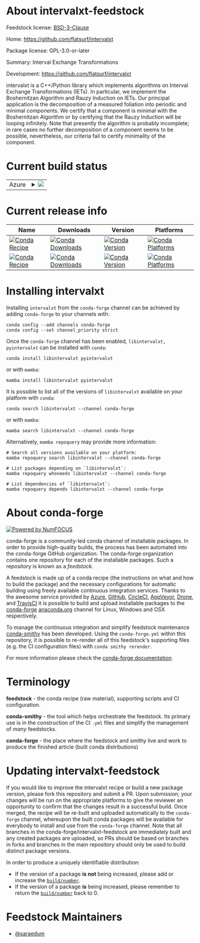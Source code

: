 About intervalxt-feedstock
==========================

Feedstock license: [BSD-3-Clause](https://github.com/conda-forge/intervalxt-feedstock/blob/main/LICENSE.txt)

Home: https://github.com/flatsurf/intervalxt

Package license: GPL-3.0-or-later

Summary: Interval Exchange Transformations

Development: https://github.com/flatsurf/intervalxt

intervalxt is a C++/Python library which implements algorithms on Interval
Exchange Transformations (IETs).
In particular, we implement the Boshernitzan Algorithm and Rauzy Induction
on IETs. Our principal application is the decomposition of a measured
foliation into periodic and minimal components. We certify that a component
is minimal with the Boshernitzan Algorithm or by certifying that the Rauzy
Induction will be looping infinitely. Note that presently the algorithm is
probably incomplete; in rare cases no further decomposition of a component
seems to be possible, nevertheless, our criteria fail to certify minimality
of the component.


Current build status
====================


<table>
    
  <tr>
    <td>Azure</td>
    <td>
      <details>
        <summary>
          <a href="https://dev.azure.com/conda-forge/feedstock-builds/_build/latest?definitionId=13963&branchName=main">
            <img src="https://dev.azure.com/conda-forge/feedstock-builds/_apis/build/status/intervalxt-feedstock?branchName=main">
          </a>
        </summary>
        <table>
          <thead><tr><th>Variant</th><th>Status</th></tr></thead>
          <tbody><tr>
              <td>linux_64</td>
              <td>
                <a href="https://dev.azure.com/conda-forge/feedstock-builds/_build/latest?definitionId=13963&branchName=main">
                  <img src="https://dev.azure.com/conda-forge/feedstock-builds/_apis/build/status/intervalxt-feedstock?branchName=main&jobName=linux&configuration=linux%20linux_64_" alt="variant">
                </a>
              </td>
            </tr><tr>
              <td>osx_64</td>
              <td>
                <a href="https://dev.azure.com/conda-forge/feedstock-builds/_build/latest?definitionId=13963&branchName=main">
                  <img src="https://dev.azure.com/conda-forge/feedstock-builds/_apis/build/status/intervalxt-feedstock?branchName=main&jobName=osx&configuration=osx%20osx_64_" alt="variant">
                </a>
              </td>
            </tr>
          </tbody>
        </table>
      </details>
    </td>
  </tr>
</table>

Current release info
====================

| Name | Downloads | Version | Platforms |
| --- | --- | --- | --- |
| [![Conda Recipe](https://img.shields.io/badge/recipe-libintervalxt-green.svg)](https://anaconda.org/conda-forge/libintervalxt) | [![Conda Downloads](https://img.shields.io/conda/dn/conda-forge/libintervalxt.svg)](https://anaconda.org/conda-forge/libintervalxt) | [![Conda Version](https://img.shields.io/conda/vn/conda-forge/libintervalxt.svg)](https://anaconda.org/conda-forge/libintervalxt) | [![Conda Platforms](https://img.shields.io/conda/pn/conda-forge/libintervalxt.svg)](https://anaconda.org/conda-forge/libintervalxt) |
| [![Conda Recipe](https://img.shields.io/badge/recipe-pyintervalxt-green.svg)](https://anaconda.org/conda-forge/pyintervalxt) | [![Conda Downloads](https://img.shields.io/conda/dn/conda-forge/pyintervalxt.svg)](https://anaconda.org/conda-forge/pyintervalxt) | [![Conda Version](https://img.shields.io/conda/vn/conda-forge/pyintervalxt.svg)](https://anaconda.org/conda-forge/pyintervalxt) | [![Conda Platforms](https://img.shields.io/conda/pn/conda-forge/pyintervalxt.svg)](https://anaconda.org/conda-forge/pyintervalxt) |

Installing intervalxt
=====================

Installing `intervalxt` from the `conda-forge` channel can be achieved by adding `conda-forge` to your channels with:

```
conda config --add channels conda-forge
conda config --set channel_priority strict
```

Once the `conda-forge` channel has been enabled, `libintervalxt, pyintervalxt` can be installed with `conda`:

```
conda install libintervalxt pyintervalxt
```

or with `mamba`:

```
mamba install libintervalxt pyintervalxt
```

It is possible to list all of the versions of `libintervalxt` available on your platform with `conda`:

```
conda search libintervalxt --channel conda-forge
```

or with `mamba`:

```
mamba search libintervalxt --channel conda-forge
```

Alternatively, `mamba repoquery` may provide more information:

```
# Search all versions available on your platform:
mamba repoquery search libintervalxt --channel conda-forge

# List packages depending on `libintervalxt`:
mamba repoquery whoneeds libintervalxt --channel conda-forge

# List dependencies of `libintervalxt`:
mamba repoquery depends libintervalxt --channel conda-forge
```


About conda-forge
=================

[![Powered by
NumFOCUS](https://img.shields.io/badge/powered%20by-NumFOCUS-orange.svg?style=flat&colorA=E1523D&colorB=007D8A)](https://numfocus.org)

conda-forge is a community-led conda channel of installable packages.
In order to provide high-quality builds, the process has been automated into the
conda-forge GitHub organization. The conda-forge organization contains one repository
for each of the installable packages. Such a repository is known as a *feedstock*.

A feedstock is made up of a conda recipe (the instructions on what and how to build
the package) and the necessary configurations for automatic building using freely
available continuous integration services. Thanks to the awesome service provided by
[Azure](https://azure.microsoft.com/en-us/services/devops/), [GitHub](https://github.com/),
[CircleCI](https://circleci.com/), [AppVeyor](https://www.appveyor.com/),
[Drone](https://cloud.drone.io/welcome), and [TravisCI](https://travis-ci.com/)
it is possible to build and upload installable packages to the
[conda-forge](https://anaconda.org/conda-forge) [anaconda.org](https://anaconda.org/)
channel for Linux, Windows and OSX respectively.

To manage the continuous integration and simplify feedstock maintenance
[conda-smithy](https://github.com/conda-forge/conda-smithy) has been developed.
Using the ``conda-forge.yml`` within this repository, it is possible to re-render all of
this feedstock's supporting files (e.g. the CI configuration files) with ``conda smithy rerender``.

For more information please check the [conda-forge documentation](https://conda-forge.org/docs/).

Terminology
===========

**feedstock** - the conda recipe (raw material), supporting scripts and CI configuration.

**conda-smithy** - the tool which helps orchestrate the feedstock.
                   Its primary use is in the construction of the CI ``.yml`` files
                   and simplify the management of *many* feedstocks.

**conda-forge** - the place where the feedstock and smithy live and work to
                  produce the finished article (built conda distributions)


Updating intervalxt-feedstock
=============================

If you would like to improve the intervalxt recipe or build a new
package version, please fork this repository and submit a PR. Upon submission,
your changes will be run on the appropriate platforms to give the reviewer an
opportunity to confirm that the changes result in a successful build. Once
merged, the recipe will be re-built and uploaded automatically to the
`conda-forge` channel, whereupon the built conda packages will be available for
everybody to install and use from the `conda-forge` channel.
Note that all branches in the conda-forge/intervalxt-feedstock are
immediately built and any created packages are uploaded, so PRs should be based
on branches in forks and branches in the main repository should only be used to
build distinct package versions.

In order to produce a uniquely identifiable distribution:
 * If the version of a package **is not** being increased, please add or increase
   the [``build/number``](https://docs.conda.io/projects/conda-build/en/latest/resources/define-metadata.html#build-number-and-string).
 * If the version of a package **is** being increased, please remember to return
   the [``build/number``](https://docs.conda.io/projects/conda-build/en/latest/resources/define-metadata.html#build-number-and-string)
   back to 0.

Feedstock Maintainers
=====================

* [@saraedum](https://github.com/saraedum/)

